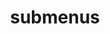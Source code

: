 ---
layout: page
title: submenus
nav: true
nav_order: 2
dropdown: true
children: 
    - title: publications
      permalink: /publications/
    - title: divider
    - title: projects
      permalink: /projects/
---